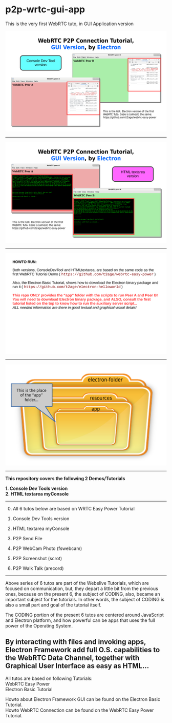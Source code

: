 # p2p-wrtc-gui-app
This is the very first WebRTC tuto, in GUI Application version  
  
<img src="img/p2p-wrtc-gui-app-001.png" width=640px;/>
  
---
<img src="img/p2p-wrtc-gui-app-002.png" width=640px;/>
  
---
<img src="img/p2p-wrtc-gui-app-003.png" width=640px;/>
  
---
<img src="img/p2p-wrtc-gui-app-004.png" width=640px;/>
  
---
  
**This repository covers the following 2 Demos/Tutorials**  
  
**1. Console Dev Tools version**  
**2. HTML textarea myConsole**  
  
  
---  
0. All 6 tutos below are based on WRTC Easy Power Tutorial  
  
1. Console Dev Tools version  
  
2. HTML textarea myConsole  
  
3. P2P Send File  
  
4. P2P WebCam Photo (fswebcam)  
  
5. P2P Screenshot (scrot)  
  
6. P2P Walk Talk (arecord)  
  
---  
Above series of 6 tutos are part of the Webelive Tutorials, which are focused on communication, but, they depart a little bit from the previous ones, because on the present 6, the subject of CODING, also, became an important subject for the tutorials. In other words, the subject of CODING is also a small part and goal of the tutorial itself.  
  
The CODING portion of the present 6 tutos are centered around JavaScript and Electron platform, and how powerful can be apps that uses the full power of the Operating System.  
  
By interacting with files and invoking apps, Electron Framework add full O.S. capabilities to the WebRTC Data Channel, together with Graphical User Interface as easy as HTML...  
---  
  
All tutos are based on following Tutorials:  
	WebRTC Easy Power  
	Electron Basic Tutorial  
  
Howto about Electron Framework GUI can be found on the Electron Basic Tutorial.  
Howto WebRTC Connection can be found on the WebRTC Easy Power Tutorial.  
  
  
